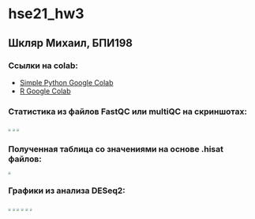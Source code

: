 # hse21_hw3
## Шкляр Михаил, БПИ198

### Ссылки на colab: 
- [Simple Python Google Colab](https://colab.research.google.com/drive/10Bzk100vpfslDDAKIl7c3SNlzuuJVlms?usp=sharing)
- [R Google Colab](https://colab.research.google.com/drive/1OYqHkzVadYctAZaIiN8M2G67DoLJEZqg?usp=sharing)

 
### Cтатистика из файлов FastQC или multiQC на скриншотах:
  <img src="https://github.com/Mike-cloud-17/hse21_hw3/blob/main/pictures/image9.png" style="zoom:30%;" />
  <img src="https://github.com/Mike-cloud-17/hse21_hw3/blob/main/pictures/image10.png" style="zoom:30%;" />
  <img src="https://github.com/Mike-cloud-17/hse21_hw3/blob/main/pictures/image11.png" style="zoom:30%;" />
  
### Полученная таблица со значениями на основе .hisat файлов: 
  <img src="https://github.com/Mike-cloud-17/hse21_hw3/blob/main/pictures/image12.png" style="zoom:30%;" />


### Графики из анализа DESeq2:
  <img src="https://github.com/Mike-cloud-17/hse21_hw3/blob/main/pictures/image2.png" style="zoom:30%;" />
  <img src="https://github.com/Mike-cloud-17/hse21_hw3/blob/main/pictures/image3.png" style="zoom:30%;" />
  <img src="https://github.com/Mike-cloud-17/hse21_hw3/blob/main/pictures/image4.png" style="zoom:30%;" />
  <img src="https://github.com/Mike-cloud-17/hse21_hw3/blob/main/pictures/image5.png" style="zoom:30%;" />
  <img src="https://github.com/Mike-cloud-17/hse21_hw3/blob/main/pictures/image6.png" style="zoom:30%;" />
  <img src="https://github.com/Mike-cloud-17/hse21_hw3/blob/main/pictures/image7.png" style="zoom:30%;" />
